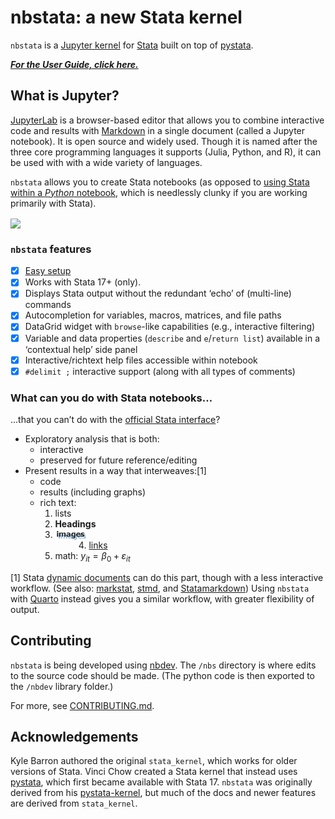 # nbstata: a new Stata kernel


<!-- WARNING: THIS FILE WAS AUTOGENERATED! DO NOT EDIT! -->

`nbstata` is a [Jupyter
kernel](https://docs.jupyter.org/en/latest/projects/kernels.html) for
[Stata](https://www.stata.com/why-use-stata/) built on top of
[pystata](https://www.stata.com/python/pystata18/index.html).

**[*For the User Guide, click
here.*](https://hugetim.github.io/nbstata/user_guide.html)**

## What is Jupyter?

[JupyterLab](https://jupyterlab.readthedocs.io/en/stable/getting_started/overview.html)
is a browser-based editor that allows you to combine interactive code
and results with
[Markdown](https://daringfireball.net/projects/markdown/basics) in a
single document (called a Jupyter notebook). It is open source and
widely used. Though it is named after the three core programming
languages it supports (Julia, Python, and R), it can be used with with a
wide variety of languages.

`nbstata` allows you to create Stata notebooks (as opposed to [using
Stata within a *Python*
notebook](https://www.stata.com/python/pystata18/notebook/Example2.html),
which is needlessly clunky if you are working primarily with Stata).

<img align="center" width="650" src="https://github.com/kylebarron/stata_kernel/raw/master/docs/src/img/jupyter_notebook_example.gif">

### `nbstata` features

- [x] [Easy
  setup](https://hugetim.github.io/nbstata/user_guide.html#install)
- [x] Works with Stata 17+ (only).
- [x] Displays Stata output without the redundant ‘echo’ of (multi-line)
  commands
- [x] Autocompletion for variables, macros, matrices, and file paths
- [x] DataGrid widget with `browse`-like capabilities (e.g., interactive
  filtering)
- [x] Variable and data properties (`describe` and `e`/`return list`)
  available in a ‘contextual help’ side panel
- [x] Interactive/richtext help files accessible within notebook
- [x] `#delimit ;` interactive support (along with all types of
  comments)

### What can you do with Stata notebooks…

…that you can’t do with the [official Stata
interface](https://www.stata.com/features/overview/graphical-user-interface/)?

- Exploratory analysis that is both:
  - interactive
  - preserved for future reference/editing
- Present results in a way that interweaves:\[1\]
  - code
  - results (including graphs)
  - rich text:
    1.  lists
    2.  **Headings**
    3.  <img align="left" width="54" height="18.6" src="https://raw.githubusercontent.com/hugetim/nbstata/master/index_files/figure-commonmark/226326ec-1-image-2.png">
    4.  [links](https://hugetim.github.io/nbstata/)
    5.  math: $y_{it}=\beta_0+\varepsilon_{it}$

\[1\] Stata [dynamic
documents](https://www.stata.com/manuals/rptdynamicdocumentsintro.pdf)
can do this part, though with a less interactive workflow. (See also:
[markstat](https://grodri.github.io/markstat/),
[stmd](https://www.ssc.wisc.edu/~hemken/Stataworkshops/stmd/Usage/stmdusage.html),
and
[Statamarkdown](https://ssc.wisc.edu/~hemken/Stataworkshops/Statamarkdown/stata-and-r-markdown.html))
Using `nbstata` with
[Quarto](https://www.statalist.org/forums/forum/general-stata-discussion/general/1703835-ado-files-and-literate-programming)
instead gives you a similar workflow, with greater flexibility of
output.

## Contributing

`nbstata` is being developed using
[nbdev](https://nbdev.fast.ai/blog/posts/2022-07-28-nbdev2/#whats-nbdev).
The `/nbs` directory is where edits to the source code should be made.
(The python code is then exported to the `/nbdev` library folder.)

For more, see
[CONTRIBUTING.md](https://github.com/hugetim/nbstata/blob/master/CONTRIBUTING.md).

## Acknowledgements

Kyle Barron authored the original `stata_kernel`, which works for older
versions of Stata. Vinci Chow created a Stata kernel that instead uses
[pystata](https://www.stata.com/python/pystata18/), which first became
available with Stata 17. `nbstata` was originally derived from his
[pystata-kernel](https://github.com/ticoneva/pystata-kernel), but much
of the docs and newer features are derived from `stata_kernel`.

